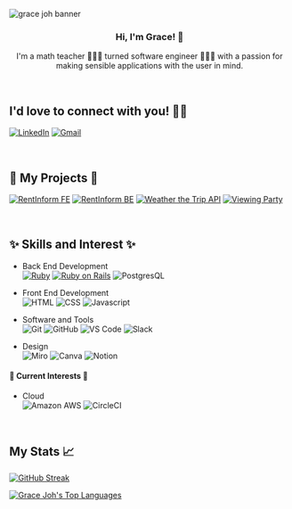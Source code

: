 ![grace joh banner](https://github.com/grace-joh/grace-joh/assets/105441393/0ceab875-e652-4b74-82ab-7502e56303e3)

<h3 align="center">Hi, I'm Grace! 👋</h3>
<p align="center">I'm a math teacher 👩🏻‍🏫 turned software engineer 👩🏻‍💻 with a passion for making sensible applications with the user in mind.</p>

<br>

<h2>I'd love to connect with you! 🫶🏻</h2>

[![LinkedIn](https://img.shields.io/badge/linkedin-%230077B5.svg?style=for-the-badge&logo=linkedin&logoColor=white)](https://linkedin.com/in/graceehjoh) [![Gmail](https://img.shields.io/badge/Gmail-D14836?style=for-the-badge&logo=gmail&logoColor=white)](mailto:graceehjoh@gmail.com)

<br>

<h2>🧩 My Projects 🧩</h2>

[![RentInform FE](https://github-readme-stats.vercel.app/api/pin/?username=rentinform&repo=rent-inform-fe)](https://github.com/rentinform/)
[![RentInform BE](https://github-readme-stats.vercel.app/api/pin/?username=rentinform&repo=rent-inform-be)](https://github.com/rentinform/)
[![Weather the Trip API](https://github-readme-stats.vercel.app/api/pin/?username=grace-joh&repo=weather_the_trip_api)](https://github.com/grace-joh/weather_the_trip_api)
[![Viewing Party](https://github-readme-stats.vercel.app/api/pin/?username=grace-joh&repo=viewing_party_lite_7)](https://github.com/grace-joh/viewing_party_lite_7)


<br>

<h2>✨ Skills and Interest ✨</h2>

- Back End Development <br>
[![Ruby](https://img.shields.io/badge/Ruby-CC342D?style=for-the-badge&logo=ruby&logoColor=white)](https://ruby-lang.org)
[![Ruby on Rails](https://img.shields.io/badge/Ruby_on_Rails-CC0000?style=for-the-badge&logo=ruby-on-rails&logoColor=white)](https://rubyonrails.org/)
![PostgresQL](https://img.shields.io/badge/PostgreSQL-316192?style=for-the-badge&logo=postgresql&logoColor=white)

- Front End Development <br>
![HTML](https://img.shields.io/badge/HTML5-E34F26?style=for-the-badge&logo=html5&logoColor=white)
![CSS](https://img.shields.io/badge/CSS3-1572B6?style=for-the-badge&logo=css3&logoColor=white)
![Javascript](https://img.shields.io/badge/JavaScript-F7DF1E?style=for-the-badge&logo=javascript&logoColor=black)

- Software and Tools <br>
![Git](https://img.shields.io/badge/GIT-E44C30?style=for-the-badge&logo=git&logoColor=white)
![GitHub](https://img.shields.io/badge/GitHub-100000?style=for-the-badge&logo=github&logoColor=white)
![VS Code](https://img.shields.io/badge/Visual_Studio_Code-0078D4?style=for-the-badge&logo=visual%20studio%20code&logoColor=white)
![Slack](https://img.shields.io/badge/Slack-4A154B?style=for-the-badge&logo=slack&logoColor=white)

- Design <br>
![Miro](https://img.shields.io/badge/Miro-050038?style=for-the-badge&logo=Miro&logoColor=white)
![Canva](https://img.shields.io/badge/Canva-%2300C4CC.svg?&style=for-the-badge&logo=Canva&logoColor=white)
![Notion](https://img.shields.io/badge/Notion-000000?style=for-the-badge&logo=notion&logoColor=white)

#### 🌱 Current Interests 🌱
- Cloud <br>
![Amazon AWS](https://img.shields.io/badge/Amazon_AWS-FF9900?style=for-the-badge&logo=amazonaws&logoColor=white)
![CircleCI](https://img.shields.io/badge/circleci-343434?style=for-the-badge&logo=circleci&logoColor=white)

<br>

<h2>My Stats 📈</h2>

[![GitHub Streak](https://github-readme-streak-stats.herokuapp.com?user=grace-joh&theme=tokyonight&date_format=M%20j%5B%2C%20Y%5D&card_width=500)](https://git.io/streak-stats)

[![Grace Joh's Top Languages](https://github-readme-stats.vercel.app/api/top-langs/?username=grace-joh&theme=tokyonight)](https://github.com/anuraghazra/github-readme-stats)

<!--
**grace-joh/grace-joh** is a ✨ _special_ ✨ repository because its `README.md` (this file) appears on your GitHub profile.

Here are some ideas to get you started:

- 🔭 I’m currently working on ...
- 🌱 I’m currently learning ...
- 👯 I’m looking to collaborate on ...
- 🤔 I’m looking for help with ...
- 💬 Ask me about ...
- 📫 How to reach me: ...
- 😄 Pronouns: ...
- ⚡ Fun fact: ...
-->
